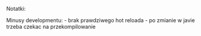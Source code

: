 Notatki:

Minusy developmentu:
    - brak prawdziwego hot reloada - po zmianie w javie trzeba czekac na przekompilowanie
    
    